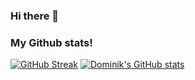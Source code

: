 ### Hi there 👋

<!--
**DominikKorpusik/DominikKorpusik** is a ✨ _special_ ✨ repository because its `README.md` (this file) appears on your GitHub profile.

Here are some ideas to get you started:

- 🔭 I’m currently working on ...
- 🌱 I’m currently learning ...
- 👯 I’m looking to collaborate on ...
- 🤔 I’m looking for help with ...
- 💬 Ask me about ...
- 📫 How to reach me: dominik.korpusik@gmail.com
- 😄 Pronouns: ...
- ⚡ Fun fact: ...
-->

### My Github stats!
[![GitHub Streak](https://github-readme-streak-stats.herokuapp.com/?user=DominikKorpusik)](https://git.io/streak-stats)
[![Dominik's GitHub stats](https://github-readme-stats.vercel.app/api?username=DominikKorpusik&hide=issues,contribs&theme=dark&show_icons=true)](https://github.com/DominikKorpusik/github-readme-stats)
